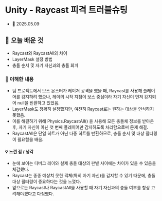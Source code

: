 # Unity - Raycast 피격 트러블슈팅
- 📅 2025.05.09

## 📌 오늘 배운 것
- Raycast와 RaycastAll의 차이
- LayerMask 설정 방법
- 충돌 순서 및 자기 자신과의 충돌 회피

### 🧠 이해한 내용
- 팀 프로젝트에서 보스 몬스터가 레이저 공격을 했을 때, Raycast를 사용해 플레이어를 감지하려 했으나, 레이의 시작 지점이 보스 중심이라 자기 자신이 먼저 감지되어 null을 반환하고 있었음.
- LayerMask도 정확히 설정했지만, 여전히 Raycast로는 원하는 대상을 인식하지 못했음.
- 이를 해결하기 위해 Physics.RaycastAll() 을 사용해 모든 충돌체 정보를 받아온 후, 자기 자신이 아닌 첫 번째 플레이어만 감지하도록 처리함으로써 문제 해결.
- RaycastAll은 단일 히트가 아닌 다중 히트를 반환하므로, 충돌 순서 및 대상 필터링이 필요함을 배움.

#### 💡 느낀 점 / 생각
- 눈에 보이는 디버그 레이와 실제 충돌 대상의 판별 사이에는 차이가 있을 수 있음을 체감했다.
- Raycast는 종종 예상치 못한 객체(특히 자기 자신)를 감지할 수 있기 때문에, 충돌 대상 필터링이 중요하다는 것을 느꼈다.
- 앞으로는 Raycast나 RaycastAll을 사용할 때 자기 자신과의 충돌 여부를 항상 고려해야겠다고 다짐했다.